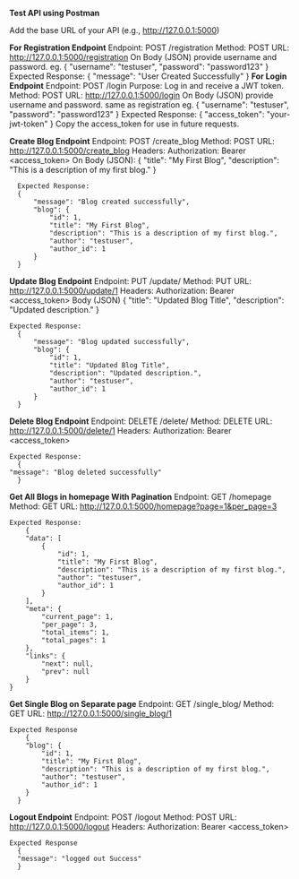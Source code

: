 **Test API using Postman**

Add the base URL of your API (e.g., http://127.0.0.1:5000)

**For Registration Endpoint**
  Endpoint: POST /registration
  Method: POST
  URL: http://127.0.0.1:5000/registration
  On Body (JSON) provide username and password. eg.
    {
    "username": "testuser",
    "password": "password123"
    }
    Expected Response:
    {
    "message": "User Created Successfully"
    }
**For Login Endpoint**
  Endpoint: POST /login
  Purpose: Log in and receive a JWT token.
  Method: POST
  URL: http://127.0.0.1:5000/login
   On Body (JSON) provide username and password. same as registration eg.
    {
    "username": "testuser",
    "password": "password123"
    } 
    Expected Response:
    {
    "access_token": "your-jwt-token"
    }
     Copy the access_token for use in future requests.

 **Create Blog Endpoint**
     Endpoint: POST /create_blog
     Method: POST
    URL: http://127.0.0.1:5000/create_blog
    Headers:
    Authorization: Bearer <access_token>
    On Body (JSON):
      {
      "title": "My First Blog",
      "description": "This is a description of my first blog."
      }
      
      Expected Response:
      {
          "message": "Blog created successfully",
          "blog": {
              "id": 1,
              "title": "My First Blog",
              "description": "This is a description of my first blog.",
              "author": "testuser",
              "author_id": 1
          }
      }
**Update Blog Endpoint**
    Endpoint: PUT /update/<id>
    Method: PUT
    URL: http://127.0.0.1:5000/update/1
    Headers:
    Authorization: Bearer <access_token>
    Body (JSON)
      {
      "title": "Updated Blog Title",
      "description": "Updated description."
      }
      
    Expected Response:
      {
          "message": "Blog updated successfully",
          "blog": {
              "id": 1,
              "title": "Updated Blog Title",
              "description": "Updated description.",
              "author": "testuser",
              "author_id": 1
          }
      }
**Delete Blog Endpoint**
    Endpoint: DELETE /delete/<id>
    Method: DELETE
    URL: http://127.0.0.1:5000/delete/1
    Headers:
    Authorization: Bearer <access_token>
    
    Expected Response:
      {
    "message": "Blog deleted successfully"
      }

**Get All Blogs in homepage With Pagination**
    Endpoint: GET /homepage
    Method: GET
    URL: http://127.0.0.1:5000/homepage?page=1&per_page=3
    
    Expected Response:
        {
        "data": [
            {
                "id": 1,
                "title": "My First Blog",
                "description": "This is a description of my first blog.",
                "author": "testuser",
                "author_id": 1
            }
        ],
        "meta": {
            "current_page": 1,
            "per_page": 3,
            "total_items": 1,
            "total_pages": 1
        },
        "links": {
            "next": null,
            "prev": null
        }
    }

**Get Single Blog on Separate page**
    Endpoint: GET /single_blog/<id>
    Method: GET
    URL: http://127.0.0.1:5000/single_blog/1
    
    Expected Response
        {
        "blog": {
            "id": 1,
            "title": "My First Blog",
            "description": "This is a description of my first blog.",
            "author": "testuser",
            "author_id": 1
        }
      }

**Logout Endpoint**
    Endpoint: POST /logout
    Method: POST
    URL: http://127.0.0.1:5000/logout
    Headers:
    Authorization: Bearer <access_token>
    
    Expected Response
      {
      "message": "logged out Success"
      }
      




    

    

  
